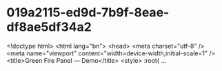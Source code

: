 # 019a2115-ed9d-7b9f-8eae-df8ae5df34a2
&lt;!doctype html> &lt;html lang="bn"> &lt;head> &lt;meta charset="utf-8" /> &lt;meta name="viewport" content="width=device-width,initial-scale=1" /> &lt;title>Green Fire Panel — Demo&lt;/title> &lt;style>   :root{     ...

